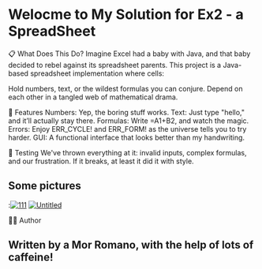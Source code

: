 # Welocme to My Solution for Ex2 - a SpreadSheet
📋 What Does This Do?
Imagine Excel had a baby with Java, and that baby decided to rebel against its spreadsheet parents. This project is a Java-based spreadsheet implementation where cells:

Hold numbers, text, or the wildest formulas you can conjure.
Depend on each other in a tangled web of mathematical drama.

🚀 Features
Numbers: Yep, the boring stuff works.
Text: Just type "hello," and it’ll actually stay there.
Formulas: Write =A1+B2, and watch the magic.
Errors: Enjoy ERR_CYCLE! and ERR_FORM! as the universe tells you to try harder.
GUI: A functional interface that looks better than my handwriting.


🧪 Testing
We've thrown everything at it: invalid inputs, complex formulas, and our frustration. If it breaks, at least it did it with style.

## Some pictures

:<a href="https://ibb.co/jZTGk5H"><img src="https://i.ibb.co/VptDYN3/111.png" alt="111" border="0"></a>
<a href="https://ibb.co/h1YkBnp"><img src="https://i.ibb.co/mFNm9YQ/Untitled.png" alt="Untitled" border="0"></a>


🦸‍♂️ Author
## Written by a Mor Romano, with the help of lots of caffeine!



